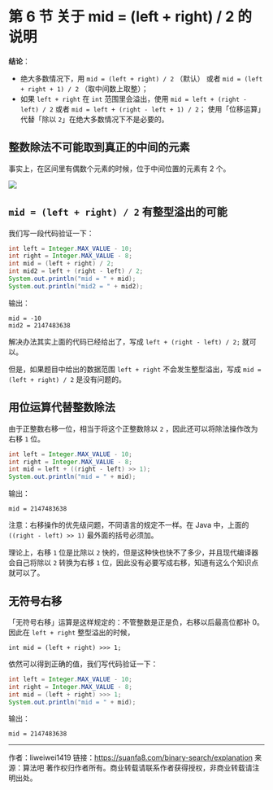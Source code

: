 # 第 6 节 关于 mid = (left + right) / 2 的说明

**结论**：

- 绝大多数情况下，用 `mid = (left + right) / 2` （默认） 或者 `mid = (left + right + 1) / 2` （取中间数上取整）；
- 如果 `left + right` 在 `int` 范围里会溢出，使用 `mid = left + (right - left) / 2` 或者 `mid = left + (right - left + 1) / 2`；
  使用「位移运算」代替「除以 `2`」在绝大多数情况下不是必要的。

## 整数除法不可能取到真正的中间的元素

事实上，在区间里有偶数个元素的时候，位于中间位置的元素有 $2$ 个。

![](https://suanfa8-1252206550.cos.ap-shanghai.myqcloud.com/suanfa8/202305261919713.png)

## `mid = (left + right) / 2` 有整型溢出的可能

我们写一段代码验证一下：

```java
int left = Integer.MAX_VALUE - 10;
int right = Integer.MAX_VALUE - 8;
int mid = (left + right) / 2;
int mid2 = left + (right - left) / 2;
System.out.println("mid = " + mid);
System.out.println("mid2 = " + mid2);
```

输出：

```shell
mid = -10
mid2 = 2147483638
```

解决办法其实上面的代码已经给出了，写成 `left + (right - left) / 2;` 就可以。

但是，如果题目中给出的数据范围 `left + right` 不会发生整型溢出，写成 `mid = (left + right) / 2` 是没有问题的。

## 用位运算代替整数除法

由于正整数右移一位，相当于将这个正整数除以 `2` ，因此还可以将除法操作改为右移 `1` 位。

```java
int left = Integer.MAX_VALUE - 10;
int right = Integer.MAX_VALUE - 8;
int mid = left + ((right - left) >> 1);
System.out.println("mid = " + mid);
```

输出：

```shell
mid = 2147483638
```

注意：右移操作的优先级问题，不同语言的规定不一样。在 Java 中，上面的 `((right - left) >> 1)` 最外面的括号必须加。

理论上，右移 `1` 位是比除以 `2` 快的，但是这种快也快不了多少，并且现代编译器会自己将除以 `2` 转换为右移 `1` 位，因此没有必要写成右移，知道有这么个知识点就可以了。

## 无符号右移

「无符号右移」运算是这样规定的：不管整数是正是负，右移以后最高位都补 $0$。因此在 `left + right` 整型溢出的时候，

```
int mid = (left + right) >>> 1;
```

依然可以得到正确的值，我们写代码验证一下：

```java
int left = Integer.MAX_VALUE - 10;
int right = Integer.MAX_VALUE - 8;
int mid = (left + right) >>> 1;
System.out.println("mid = " + mid);
```

输出：

```shell
mid = 2147483638
```



---

作者：liweiwei1419
链接：https://suanfa8.com/binary-search/explanation
来源：算法吧
著作权归作者所有。商业转载请联系作者获得授权，非商业转载请注明出处。